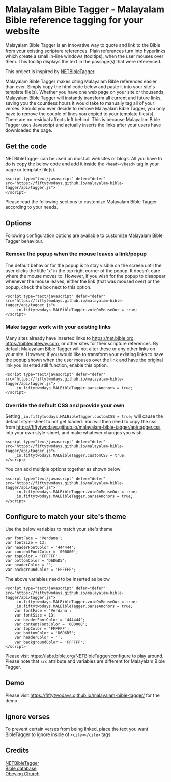 # Malayalam Bible Tagger - Malayalam Bible reference tagging for your website
Malayalam Bible Tagger is an innovative way to quote and link to the Bible from your existing scripture references. Plain references turn into hyperlinks which create a small in-line windows (tooltips), when the user mouses over them. This tooltip displays the text in the passage(s) that were referenced.

This project is inspired by [NETBibleTagger](https://labs.bible.org/NETBibleTagger/).

Malayalam Bible Tagger makes citing Malayalam Bible references easier than ever. Simply copy the html code below and paste it into your site's template file(s). Whether you have one web page on your site or thousands, Malayalam Bible Tagger will instantly transform all current and future links, saving you the countless hours it would take to manually tag all of your verses. Should you ever decide to remove Malayalam Bible Tagger, you only have to remove the couple of lines you copied to your template files(s). There are no residual affects left behind. This is because Malayalam Bible Tagger uses Javascript and actually inserts the links after your users have downloaded the page.

## Get the code
NETBibleTagger can be used on most all websites or blogs. All you have to do is copy the below code and add it inside the `<head></head>` tag in your page or template file(s).

```
<script type="text/javascript" defer="defer" src="https://fiftytwodays.github.io/malayalam-bible-tagger/api/tagger.js">
</script>
```

Please read the following sections to customize Malayalam Bible Tagger according to your needs.

## Options

Following configuration options are available to customize Malayalam Bible Tagger behaviour.

### Remove the popup when the mouse leaves a link/popup
The default behavior for the popup is to stay visible on the screen until the user clicks the little 'x' in the top right corner of the popup. It doesn't care where the mouse moves to. However, if you wish for the popup to disappear whenever the mouse leaves, either the link (that was moused over) or the popup, check the box next to this option.

```
<script type="text/javascript" defer="defer" src="https://fiftytwodays.github.io/malayalam-bible-tagger/api/tagger.js">
    _in.fiftytwodays.MALBibleTagger.voidOnMouseOut = true;
</script>
```

### Make tagger work with your existing links
Many sites already have inserted links to https://net.bible.org, https://biblegateway.com, or other sites for their scripture references. By default Malayalam Bible Tagger will not alter these or any other links on your site. However, if you would like to transform your existing links to have the popup shown when the user mouses over the link and have the original link you inserted still function, enable this option.

```
<script type="text/javascript" defer="defer" src="https://fiftytwodays.github.io/malayalam-bible-tagger/api/tagger.js">
    _in.fiftytwodays.MALBibleTagger.parseAnchors = true;
</script>
```

### Override the default CSS and provide your own
Setting `_in.fiftytwodays.MALBibleTagger.customCSS = true;` will cause the default style-sheet to not get loaded. You will then need to copy the css from https://fiftytwodays.github.io/malayalam-bible-tagger/api/tagger.css into your own style-sheet, and make whatever changes you wish.

```
<script type="text/javascript" defer="defer" src="https://fiftytwodays.github.io/malayalam-bible-tagger/api/tagger.js">
    _in.fiftytwodays.MALBibleTagger.customCSS = true;
</script>
```

You can add multiple options together as shown below

```
<script type="text/javascript" defer="defer" src="https://fiftytwodays.github.io/malayalam-bible-tagger/api/tagger.js">
    _in.fiftytwodays.MALBibleTagger.voidOnMouseOut = true;
    _in.fiftytwodays.MALBibleTagger.parseAnchors = true;
</script>
```

## Configure to match your site's theme

Use the below variables to match your site's theme
```
var fontFace = 'Verdana';
var fontSize = 13;
var headerFontColor = '444444';
var contentFontColor = '000000';
var topColor = 'FFFFFF';
var bottomColor = 'D6D6D5';
var headerColor = '';
var backgroundColor = 'FFFFFF';
```

The above variables need to be inserted as below
```
<script type="text/javascript" defer="defer" src="https://fiftytwodays.github.io/malayalam-bible-tagger/api/tagger.js">
    _in.fiftytwodays.MALBibleTagger.voidOnMouseOut = true;
    _in.fiftytwodays.MALBibleTagger.parseAnchors = true;
    var fontFace = 'Verdana';
    var fontSize = 13;
    var headerFontColor = '444444';
    var contentFontColor = '000000';
    var topColor = 'FFFFFF';
    var bottomColor = 'D6D6D5';
    var headerColor = '';
    var backgroundColor = 'FFFFFF';
</script>
```

Please visit https://labs.bible.org/NETBibleTagger/configure to play around. Please note that `src` attribute and variables are different for Malayalam Bible Tagger.

## Demo
Please visit https://fiftytwodays.github.io/malayalam-bible-tagger/ for the demo. 

## Ignore verses
To prevent certain verses from being linked, place the text you want BibleTagger to ignore inside of `<cite></cite>` tags.

## Credits
[NETBibleTagger](https://labs.bible.org/NETBibleTagger/)<br/>
[Bible database](https://github.com/godlytalias/Bible-Database)<br/>
[Obeying Church](https://obeyingchur.ch/)
